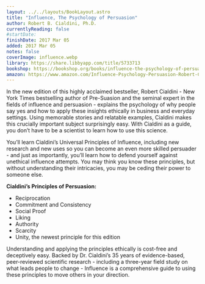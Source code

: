 ```yaml
---
layout: ../../layouts/BookLayout.astro
title: "Influence, The Psychology of Persuasion"
author: Robert B. Cialdini, Ph.D.
currentlyReading: false
#startDate:
finishDate: 2017 Mar 05
added: 2017 Mar 05
notes: false
coverImage: influence.webp
library: https://share.libbyapp.com/title/5733713
bookshop: https://bookshop.org/books/influence-the-psychology-of-persuasion/9780062937650
amazon: https://www.amazon.com/Influence-Psychology-Persuasion-Robert-Cialdini/dp/006124189X
---
```


In the new edition of this highly acclaimed bestseller, Robert Cialdini - New York Times bestselling author of Pre-Suasion and the seminal expert in the fields of influence and persuasion - explains the psychology of why people say yes and how to apply these insights ethically in business and everyday settings. Using memorable stories and relatable examples, Cialdini makes this crucially important subject surprisingly easy. With Cialdini as a guide, you don’t have to be a scientist to learn how to use this science.

You’ll learn Cialdini’s Universal Principles of Influence, including new research and new uses so you can become an even more skilled persuader - and just as importantly, you’ll learn how to defend yourself against unethical influence attempts. You may think you know these principles, but without understanding their intricacies, you may be ceding their power to someone else.

**Cialdini’s Principles of Persuasion:**
- Reciprocation
- Commitment and Consistency
- Social Proof
- Liking
- Authority
- Scarcity
- Unity, the newest principle for this edition

Understanding and applying the principles ethically is cost-free and deceptively easy. Backed by Dr. Cialdini’s 35 years of evidence-based, peer-reviewed scientific research - including a three-year field study on what leads people to change - Influence is a comprehensive guide to using these principles to move others in your direction.  
